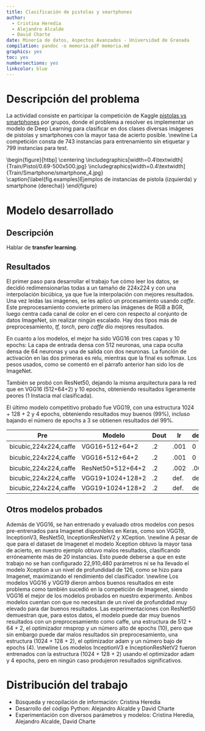 ```yaml
---
title: Clasificación de pistolas y smartphones
author:
  - Cristina Heredia
  - Alejandro Alcalde
  - David Charte
date: Minería de datos, Aspectos Avanzados - Universidad de Granada
compilation: pandoc -o memoria.pdf memoria.md
graphics: yes
toc: yes
numbersections: yes
linkcolor: blue
---
```


# Descripción del problema

La actividad consiste en participar la competición de Kaggle [pistolas vs smartphones](https://www.kaggle.com/c/pistolas-vs-smartphones-con-deep-learning/leaderboard) por grupos, donde el problema a resolver es implementar un modelo de Deep Learning para clasificar en dos clases diversas imágenes de pistolas y smartphones con la mayor tasa de acierto posible. \newline
La competición consta de 743 instancias para entrenamiento sin etiquetar y 799 instancias para test.


\begin{figure}[htbp]
\centering
\includegraphics[width=0.4\textwidth]{Train/Pistol/0.69-500x500.jpg}
\includegraphics[width=0.4\textwidth]{Train/Smartphone/smartphone_4.jpg}
\caption{\label{fig.examples}Ejemplos de instancias de pistola (izquierda) y smartphone (derecha)}
\end{figure}

# Modelo desarrollado

## Descripción

Hablar de **transfer learning**.

## Resultados

El primer paso para desarrollar el trabajo fue cómo leer los datos, se decidió redimensionarlas todas a un tamaño de 224x224 y con una interpolación bicúbica, ya que fue la interpolación con mejores resultados. Una vez leidas las imágenes, se les aplicó un procesamiento usando _caffe_. Este preprocesamiento convierte primero las imágenes de RGB a BGR, luego centra cada canal de color en el cero con respecto al conjunto de datos ImageNet, sin realizar ningún escalado. Hay dos tipos más de preprocesamiento, _tf, torch_, pero _caffe_ dio mejores resultados.

En cuanto a los modelos, el mejor ha sido VGG16 con tres capas y 10 epochs: La capa de entrada densa con 512 neuronas, una capa oculta densa de 64 neuronas y una de salida con dos neuronas. La función de activación en las dos primeras es relu, mientras que la final es softmax. Los pesos usados, como se comentó en el párrafo anterior han sido los de ImageNet.

También se probó con ResNet50, dejando la misma arquitectura para la red que en VGG16 (512+64+2) y 10 epochs, obteniendo resultados ligeramente peores (1 Instacia mal clasificada).

El último modelo competitivo probado fue VGG19, con una estructura 1024 + 128 + 2 y 4 epochs, obteniendo resultados muy buenos (99%), incluso bajando el número de epochs a 3 se obtienen resultados del 99%.

| Pre                   | Modelo            | Dout | lr   | decay | epochs | loss      |   Pri  |   Púb  |
|-----------------------|-------------------|------|------|-------|--------|-----------|:------:|:------:|
| bicubic,224x224,caffe | VGG16+512+64+2    | .2   | .001 | 0     | 10     | $10^{-7}$ |    1   |    1   |
| bicubic,224x224,caffe | VGG16+512+64+2    | .2   | .001 | 0     | 10     | $10^{-7}$ |    1   |    1   |
| bicubic,224x224,caffe | ResNet50+512+64+2 | .2   | .002 | .001  | 10     | .1252     |    1   | .99749 |
| bicubic,224x224,caffe | VGG19+1024+128+2  | .2   | def. | def.  | 4      | .1093     | .99250 | .99498 |
| bicubic,224x224,caffe | VGG19+1024+128+2  | .2   | def. | def.  | 3      | .0611     | .99500 | .99498 |

## Otros modelos probados
Además de VGG16, se han entrenado y evaluado otros modelos con pesos pre-entrenados para Imagenet disponibles en Keras, como son
VGG19, InceptionV3, ResNet50, InceptionResNetV2 y XCeption. \newline A pesar de que para el dataset de Imagenet el modelo Xception obtuvo la mayor tasa de acierto, en nuestro ejemplo obtuvo malos resultados, clasificando erróneamente más de 20 instancias. Esto puede deberse a que en este trabajo no se han configurado 22,910,480 parámetros ni se ha llevado el modelo Xception a un nivel de profundidad de 126, como se hizo para Imagenet, maximizando el rendimiento del clasificador. \newline Los modelos VGG16 y VGG19 dieron ambos buenos resultados en este problema como también sucedió en la competición de Imagenet, siendo VGG16 el mejor de los modelos probados en nuestro experimento. Ambos modelos cuentan con que no necesitan de un nivel de profundidad muy elevado para dar buenos resultados. Las experimentaciones con ResNet50 demuestran que, para estos datos, el modelo puede dar muy buenos resultados con un preprocesamiento como caffe, una estructura de 512 + 64 + 2, el optimizador rmsprop y un número alto de epochs (10), pero que sin embargo puede dar malos resultados sin preprocesamiento, una estructura (1024 + 128 + 2), el optimizador adam y un número bajo de epochs (4). \newline Los modelos InceptionV3 e InceptionResNetV2 fueron entrenados con la estructura (1024 + 128 + 2) usando el optimizador adam y 4 epochs, pero en ningún caso produjeron resultados significativos.
 
# Distribución del trabajo

- Búsqueda y recopilación de información: Cristina Heredia
- Desarrollo del código Python: Alejandro Alcalde y David Charte
- Experimentación con diversos parámetros y modelos: Cristina Heredia, Alejandro Alcalde, David Charte
